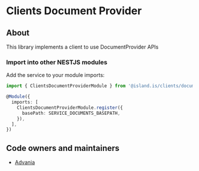 # Clients Document Provider

## About

This library implements a client to use DocumentProvider APIs

### Import into other NESTJS modules

Add the service to your module imports:

```typescript
import { ClientsDocumentProviderModule } from '@island.is/clients/document-provider'

@Module({
  imports: [
    ClientsDocumentProviderModule.register({
      basePath: SERVICE_DOCUMENTS_BASEPATH,
    }),
  ],
})
```

## Code owners and maintainers

- [Advania](https://github.com/orgs/island-is/teams/advania-silicon-valley/members)
